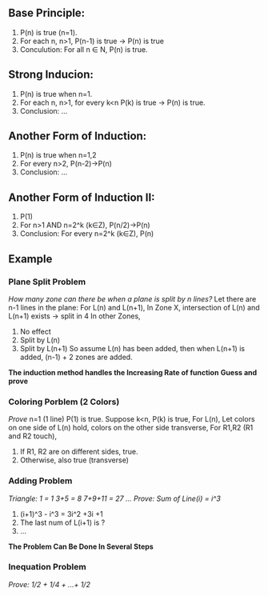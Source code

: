 ## Base Principle:
1. P(n) is true (n=1).
2. For each n, n>1, P(n-1) is true -> P(n) is true
3. Conculution: For all n ∈ N, P(n) is true.

## Strong Inducion:
1. P(n) is true when n=1.
2. For each n, n>1, for every k<n P(k) is true -> P(n) is true.
3. Conclusion: ...

## Another Form of Induction:
1. P(n) is true when n=1,2
2. For every n>2, P(n-2)->P(n)
3. Conclusion: ...

## Another Form of Induction II:
1. P(1)
2. For n>1 AND n=2^k (k∈Z), P(n/2)->P(n)
3. Conclusion: For every n=2^k (k∈Z), P(n)


## Example
### Plane Split Problem
_How many zone can there be when a plane is split by n lines?_
Let there are n-1 lines in the plane:
For L(n) and L(n+1),
In Zone X, intersection of L(n) and L(n+1) exists -> split in 4
In other Zones, 
1) No effect
2) Split by L(n)
3) Split by L(n+1)
So assume L(n) has been added, then when L(n+1) is added, 
(n-1) + 2 zones are added.

**The induction method handles the Increasing Rate of function**
**Guess and prove**

### Coloring Porblem (2 Colors)
_Prove_
n=1 (1 line) P(1) is true.
Suppose k<n, P(k) is true,
For L(n),
Let colors on one side of L(n) hold, colors on the other side transverse,
For R1,R2 (R1 and R2 touch),
1. If R1, R2 are on different sides, true.
2. Otherwise, also true (transverse)

### Adding Problem
_Triangle:
1 = 1
3+5 = 8
7+9+11 = 27
...
Prove: Sum of Line(i) = i^3_
1. (i+1)^3 - i^3 = 3i^2 +3i +1
2. The last num of L(i+1) is ?
3. ...

**The Problem Can Be Done In Several Steps**

### Inequation Problem
_Prove: 1/2 + 1/4 + ...+ 1/2_
